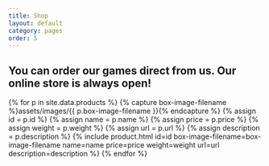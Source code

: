 ```yaml
---
title: Shop
layout: default
category: pages
order: 5
---
```


## You can order our games direct from us. Our online store is always open!

{% for p in site.data.products %}
{% capture box-image-filename %}assets/images/{{ p.box-image-filename }}{% endcapture %}
{% assign id = p.id %}
{% assign name = p.name %}
{% assign price = p.price %}
{% assign weight = p.weight %}
{% assign url = p.url %}
{% assign description = p.description %}
{% include product.html id=id box-image-filename=box-image-filename name=name price=price weight=weight url=url description=description %}
{% endfor %}
